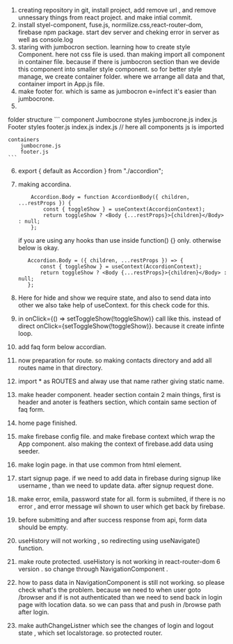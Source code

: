1. creating repository in git, install project, add remove url , and remove unnessary things from react project. and make intial commit.
2. install styel-component, fuse.js, normilize.css,react-router-dom, firebase npm package. start dev server and cheking error in server as well as console.log
3.  staring with jumbocron section. learning how to create style Component. here not css file is used. than making import all component in container file. because if there is jumbocron section than we devide this component into smaller style component. so for better style manage, we create container folder. where we arrange all data and that, container import in App.js file.
4. make footer for. which is same as jumbocron e=infect it's easier than jumbocrone.
5. 

folder structure
    ```
    component
        Jumbocrone
            styles
                jumbocrone.js
            index.js
        Footer
            styles
                footer.js
            index.js
        index.js   // here all components js is imported

    containers
        jumbocrone.js
        footer.js
    ```

6. export { default as Accordion } from "./accordion";
7. making accordina.
    ```
        Accordion.Body = function AccordionBody({ children, ...restProps }) {
            const { toggleShow } = useContext(AccordionContext);
            return toggleShow ? <Body {...restProps}>{children}</Body> : null;
        };
    ```
    if you are using any hooks than use inside  function() {}  only. otherwise below is okay.
     ```
        Accordion.Body = ({ children, ...restProps }) => {
            const { toggleShow } = useContext(AccordionContext);
            return toggleShow ? <Body {...restProps}>{children}</Body> : null;
        };
    ```
8. Here for hide and show we require state, and also to send data into other we also take help of useContext. for this check code for this.
9. in onClick={() => setToggleShow(!toggleShow)} call like this. instead of direct onClick={setToggleShow(!toggleShow)}. because it create infinte loop.

10. add faq form below accordian.
11. now preparation for route. so making contacts directory and add all routes name in that directory.
12. import * as ROUTES  and alway use that name rather giving static name.
13. make header component. header section contain 2 main things, first is header and anoter is feathers section, which contain same section of faq form.

14. home page finished.
15. make firebase config file. and make firebase context which wrap the App component. also making the context of firebase.add data using seeder.
16.  make login page. in that use common from html element. 
17. start signup page. if we need to add data in firebase during signup like username , than we need to update data. after signup request done.
18. make error, emila, password state for all.  form is submiited, if there is no error , and error message wil shown to user which get back by firebase.
19. before submitting and after success response from api,  form data should be empty.
20. useHistory will not working ,  so redirecting using useNavigate() function.
21. make route protected. useHistory is not working in react-router-dom 6 version . so change through  NavigationComponent .
22. how to pass data in NavigationComponent is still not working. so please check what's the problem. because we need to when user goto /browser and if is not authenticated than we need to send back in login page with location data. so we can pass that and push in /browse path after login.
23. make authChangeListner which see the changes of login and logout state , which set localstorage. so protected router.
